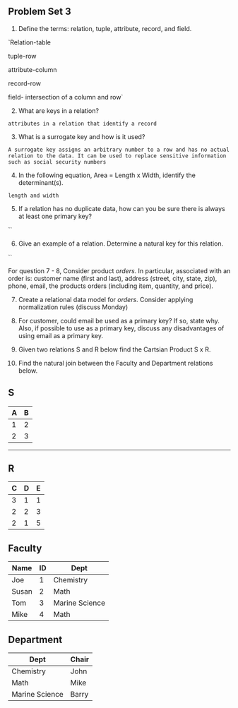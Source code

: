 ## Problem Set 3 

1. Define the terms: relation, tuple, attribute, record, and field.

`Relation-table

tuple-row

attribute-column

record-row

field- intersection of a column and row`

2. What are keys in a relation?

`attributes in a relation that identify a record`

3. What is a surrogate key and how is it used?

`A surrogate key assigns an arbitrary number to a row and has no actual relation to the data. It can be used to replace sensitive information such as social security numbers`

4. In the following equation, Area = Length x Width, identify the determinant(s).

`length and width`

5. If a relation has no duplicate data, how can you be sure there is always at least one primary key?

``

6. Give an example of a relation.  Determine a natural key for this relation.

``

  For question 7 - 8, Consider product *orders*.  In particular, associated with an order is: customer name (first and last), address (street, city, state, zip), phone, email, the products orders (including item, quantity, and price).  

7. Create a relational data model for *orders*.  Consider applying normalization rules (discuss Monday)

8. For customer, could email be used as a primary key?  If so, state why.  Also, if possible to use as a primary key, discuss any disadvantages of using email as a primary key.

9. Given two relations S and R below find the Cartsian Product S x R. 
10. Find the natural join between the Faculty and Department relations below.

S
--------------
| A | B |
|---|---|
| 1 | 2 |
| 2 | 3 |
---------

R
------------
| C | D | E |
|---|---|---|
| 3 | 1 | 1 |
| 2 | 2 | 3 |
| 2 | 1 | 5 |



Faculty
--------------
| Name | ID | Dept |
|-------|----|----------------|
| Joe | 1 | Chemistry |
| Susan | 2 | Math |
| Tom | 3 | Marine Science |
| Mike | 4 | Math |


Department
------------
| Dept | Chair  |
|---|---|
| Chemistry | John |
| Math | Mike |
| Marine Science | Barry |
